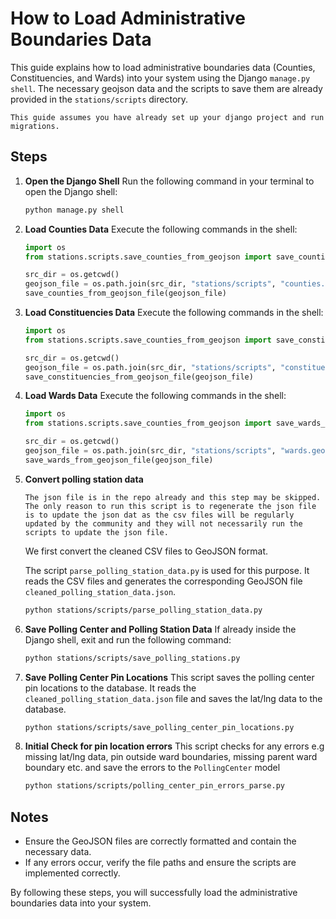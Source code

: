 # How to Load Administrative Boundaries Data

This guide explains how to load administrative boundaries data (Counties, Constituencies, and Wards) into your system using the Django `manage.py shell`. The necessary geojson data and the scripts to save them are already provided in the `stations/scripts` directory.

```{important}
This guide assumes you have already set up your django project and run migrations.
```

## Steps

1. **Open the Django Shell**
    Run the following command in your terminal to open the Django shell:

    ```bash
    python manage.py shell
    ```

2. **Load Counties Data**
    Execute the following commands in the shell:

    ```python
    import os
    from stations.scripts.save_counties_from_geojson import save_counties_from_geojson_file

    src_dir = os.getcwd()
    geojson_file = os.path.join(src_dir, "stations/scripts", "counties.geojson")
    save_counties_from_geojson_file(geojson_file)
    ```

3. **Load Constituencies Data**
    Execute the following commands in the shell:

    ```python
    import os
    from stations.scripts.save_counties_from_geojson import save_constituencies_from_geojson_file

    src_dir = os.getcwd()
    geojson_file = os.path.join(src_dir, "stations/scripts", "constituencies.geojson")
    save_constituencies_from_geojson_file(geojson_file)
    ```

4. **Load Wards Data**
    Execute the following commands in the shell:

    ```python
    import os
    from stations.scripts.save_counties_from_geojson import save_wards_from_geojson_file

    src_dir = os.getcwd()
    geojson_file = os.path.join(src_dir, "stations/scripts", "wards.geojson")
    save_wards_from_geojson_file(geojson_file)
    ```

5. **Convert polling station data**

    ```{caution}
    The json file is in the repo already and this step may be skipped. The only reason to run this script is to regenerate the json file is to update the json dat as the csv files will be regularly updated by the community and they will not necessarily run the scripts to update the json file.
    ```

    We first convert the cleaned CSV files to GeoJSON format.

    The script `parse_polling_station_data.py` is used for this purpose. It reads the CSV files and generates the corresponding GeoJSON file `cleaned_polling_station_data.json`.

    ```bash
    python stations/scripts/parse_polling_station_data.py
    ```

6. **Save Polling Center and Polling Station Data**
    If already inside the Django shell, exit and run the following command:

    ```bash
    python stations/scripts/save_polling_stations.py
    ```

7. **Save Polling Center Pin Locations**
    This script saves the polling center pin locations to the database. It reads the `cleaned_polling_station_data.json` file and saves the lat/lng data to the database.

    ```bash
    python stations/scripts/save_polling_center_pin_locations.py
    ```

8. **Initial Check for pin location errors**
    This script checks for any errors e.g missing lat/lng data, pin outside ward boundaries, missing parent ward boundary etc. and save the errors to the `PollingCenter` model

    ```bash
    python stations/scripts/polling_center_pin_errors_parse.py
    ```

## Notes

- Ensure the GeoJSON files are correctly formatted and contain the necessary data.
- If any errors occur, verify the file paths and ensure the scripts are implemented correctly.

By following these steps, you will successfully load the administrative boundaries data into your system.

